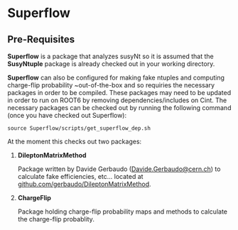 # Superflow

## Pre-Requisites

**Superflow** is a package that analyzes susyNt so it is assumed that the **SusyNtuple** package is already checked out in your working directory. 

**Superflow** can also be configured for making fake ntuples and computing charge-flip probability ~out-of-the-box and so requiries the necessary packages in order to be compiled. These packages may need to be updated in order to run on ROOT6 by removing dependencies/includes on Cint. The necessary packages can be checked out by running the following command (once you have checked out Superflow):

`source Superflow/scripts/get_superflow_dep.sh`

At the moment this checks out two packages:

1. **DileptonMatrixMethod**

    Package written by Davide Gerbaudo (Davide.Gerbaudo@cern.ch) to calculate fake efficiencies, etc... located at [github.com/gerbaudo/DileptonMatrixMethod](https://github.com/gerbaudo/DileptonMatrixMethod).

2. **ChargeFlip**

    Package holding charge-flip probability maps and methods to calculate the charge-flip probablity.
